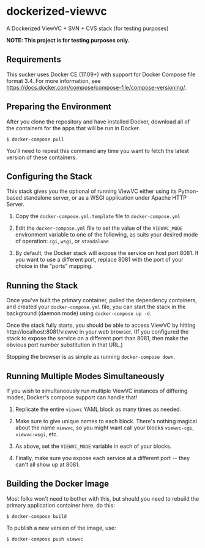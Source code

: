 dockerized-viewvc
=================

A Dockerized ViewVC + SVN + CVS stack (for testing purposes)

**NOTE: This project is for testing purposes only.**


Requirements
------------

This sucker uses Docker CE (17.09+) with support for Docker Compose
file format 3.4.  For more information, see
https://docs.docker.com/compose/compose-file/compose-versioning/.


Preparing the Environment
-------------------------

After you clone the repository and have installed Docker, download all
of the containers for the apps that will be run in Docker.

    $ docker-compose pull

You'll need to repeat this command any time you want to fetch the
latest version of these containers.


Configuring the Stack
---------------------

This stack gives you the optional of running ViewVC either using its
Python-based standalone server, or as a WSGI application under Apache
HTTP Server.

1. Copy the `docker-compose.yml.template` file to `docker-compose.yml`

2. Edit the `docker-compose.yml` file to set the value of the
   `VIEWVC_MODE` environment variable to one of the following, as
   suits your desired mode of operation:  `cgi`, `wsgi`, or
   `standalone`

3. By default, the Docker stack will expose the service on host port
   8081.  If you want to use a different port, replace 8081 with the
   port of your choice in the "ports" mapping.


Running the Stack
-----------------

Once you've built the primary container, pulled the dependency
containers, and created your `docker-compose.yml` file, you can start
the stack in the background (daemon mode) using `docker-compose up
-d`.

Once the stack fully starts, you should be able to access ViewVC by
hitting http://localhost:8081/viewvc in your web browser.  (If you
configured the stack to expose the service on a different port than
8081, then make the obvious port number substitution in that URL.)

Stopping the browser is as simple as running `docker-compose down`.


Running Multiple Modes Simultaneously
-------------------------------------

If you wish to simultaneously run multiple ViewVC instances of
differing modes, Docker's compose support can handle that!

1. Replicate the entire `viewvc` YAML block as many times as needed.

2. Make sure to give unique names to each block.  There's nothing
   magical about the name `viewvc`, so you might want call your blocks
   `viewvc-cgi`, `viewvc-wsgi`, etc.

3. As above, set the `VIEWVC_MODE` variable in each of your blocks.

4. Finally, make sure you expose each service at a different port --
   they can't all show up at 8081.


Building the Docker Image
-------------------------

Most folks won't need to bother with this, but should you need to
rebuild the primary application container here, do this:

    $ docker-compose build

To publish a new version of the image, use:

    $ docker-compose push viewvc
